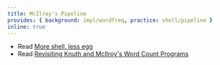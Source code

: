 ```yaml
---
title: McIlroy's Pipeline
provides: { background: impl/wordfreq, practice: shell/pipeline }
inline: true
---
```


- Read [More shell, less egg](http://www.leancrew.com/all-this/2011/12/more-shell-less-egg/)
- Read [Revisiting Knuth and McIlroy's Word Count Programs](http://franklinchen.com/blog/2011/12/08/revisiting-knuth-and-mcilroys-word-count-programs/)
